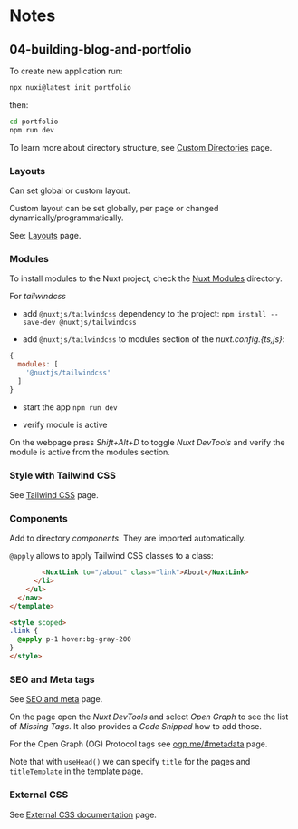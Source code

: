 # Notes

## 04-building-blog-and-portfolio

To create new application run:

```sh
npx nuxi@latest init portfolio
```

then:

```sh
cd portfolio
npm run dev
```

To learn more about directory structure, see [Custom Directories](https://nuxt.com/docs/guide/directory-structure/components#custom-directories) page.

### Layouts

Can set global or custom layout.

Custom layout can be set globally, per page or changed dynamically/programmatically.

See: [Layouts](https://nuxt.com/docs/guide/directory-structure/layouts) page.

### Modules

To install modules to the Nuxt project, check the [Nuxt Modules](https://nuxt.com/modules) directory.

For _tailwindcss_

- add `@nuxtjs/tailwindcss` dependency to the project: `npm install --save-dev @nuxtjs/tailwindcss`

- add `@nuxtjs/tailwindcss` to modules section of the _nuxt.config.{ts,js}_:

```js
{
  modules: [
    '@nuxtjs/tailwindcss'
  ]
}
```

- start the app `npm run dev`

- verify module is active

On the webpage press _Shift+Alt+D_ to toggle _Nuxt DevTools_ and verify the module is active from the modules section.

### Style with Tailwind CSS

See [Tailwind CSS](https://tailwindcss.com/docs/installation) page.

### Components

Add to directory _components_. They are imported automatically.

`@apply` allows to apply Tailwind CSS classes to a class:

```html
        <NuxtLink to="/about" class="link">About</NuxtLink>
      </li>
    </ul>
  </nav>
</template>

<style scoped>
.link {
  @apply p-1 hover:bg-gray-200
}
</style>
```

### SEO and Meta tags

See [SEO and meta](https://nuxt.com/docs/getting-started/seo-meta) page.

On the page open the _Nuxt DevTools_ and select _Open Graph_ to see the list of _Missing Tags_. It also provides a _Code Snipped_ how to add those.

For the Open Graph (OG) Protocol tags see [ogp.me/#metadata](https://ogp.me/#metadata) page.

Note that with `useHead()` we can specify `title` for the pages and `titleTemplate` in the template page.

### External CSS

See [External CSS documentation](https://nuxt.com/docs/getting-started/seo-meta#external-css) page.
